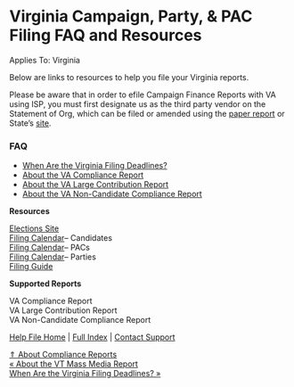 Virginia Campaign, Party, & PAC Filing FAQ and Resources
==========

Applies To: Virginia

Below are links to resources to help you file your Virginia reports.

Please be aware that in order to efile Campaign Finance Reports with VA using ISP, you must first designate us as the third party vendor on the Statement of Org, which can be filed or amended using the [paper report](https://www.elections.virginia.gov/candidatepac-info/) or State’s [site](https://cf.elections.virginia.gov/Account/LogOn?ReturnUrl=%2f).

### FAQ ###

* [When Are the Virginia Filing Deadlines?](https://ispolitical.com/When-Are-the-Virginia-Filing-Deadlines)
* [About the VA Compliance Report](https://ispolitical.com/About-the-VA-Compliance-Report)
* [About the VA Large Contribution Report](https://ispolitical.com/About-the-VA-Large-Contribution-Report)
* [About the VA Non-Candidate Compliance Report](https://ispolitical.com/About-the-VA-Non-Candidate-Compliance-Report)

**Resources**

[Elections Site](http://elections.virginia.gov/)  
[Filing Calendar](https://www.elections.virginia.gov/candidatepac-info/candidate-calendar/)– Candidates  
[Filing Calendar](https://www.elections.virginia.gov/candidatepac-info/political-committees/political-action-committees/)– PACs  
[Filing Calendar](https://www.elections.virginia.gov/media/formswarehouse/campaign-finance/2024/2024-Political-Party-Deadlines.pdf)– Parties  
[Filing Guide](https://www.elections.virginia.gov/candidatepac-info/regulation-and-policies/)

**Supported Reports**

 VA Compliance Report  
 VA Large Contribution Report  
 VA Non-Candidate Compliance Report

[Help File Home](/help/) | [Full Index](/Help-File-Directory/) | [Contact Support](mailto:support@ISPolitical.com)

[⇑ About Compliance Reports](/About-Compliance-Reports)  
[« About the VT Mass Media Report](/About-the-VT-Mass-Media-Report)  
[When Are the Virginia Filing Deadlines? »](/When-Are-the-Virginia-Filing-Deadlines)